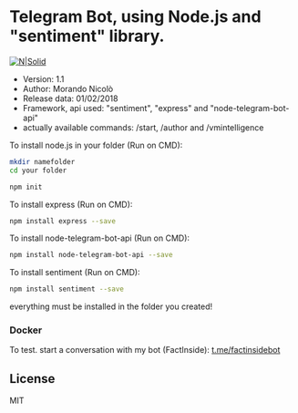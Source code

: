 # Telegram Bot, using Node.js and "sentiment" library.

[![N|Solid](http://www.zabius.com/images/node_zabius.png)](https://nodejs.org/it/)

- Version: 1.1
- Author: Morando Nicolò
- Release data: 01/02/2018
- Framework, api used: "sentiment", "express" and "node-telegram-bot-api"
- actually available commands: /start, /author and /vmintelligence

To install node.js in your folder (Run on CMD):

```sh
mkdir namefolder
cd your folder

npm init
```

To install express (Run on CMD):

```sh
npm install express --save
```

To install node-telegram-bot-api (Run on CMD):

```sh
npm install node-telegram-bot-api --save
```
To install sentiment (Run on CMD):

```sh
npm install sentiment --save
```
everything must be installed in the folder you created!

### Docker
To test.
start a conversation with my bot (FactInside): [t.me/factinsidebot](http://t.me/factinsidebot)

License
----

MIT



